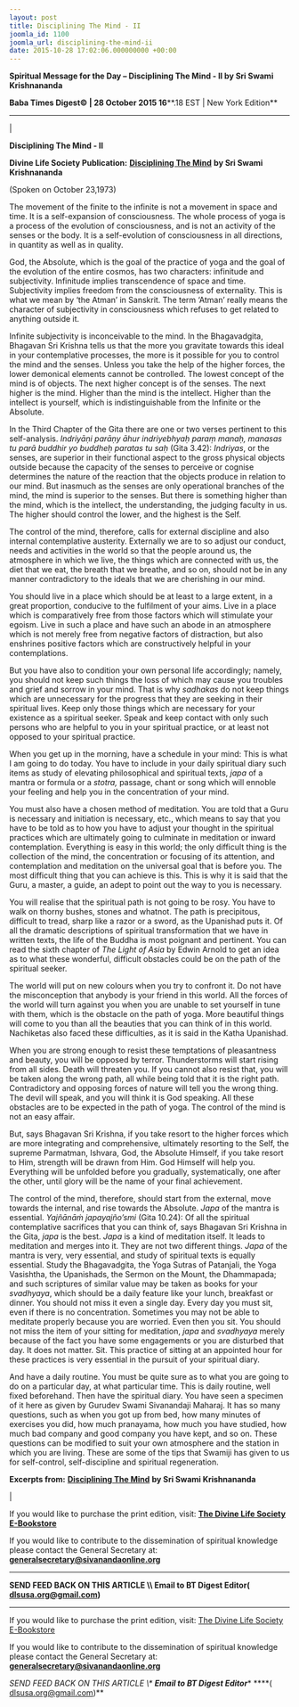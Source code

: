 ```yaml
---
layout: post
title: Disciplining The Mind - II
joomla_id: 1100
joomla_url: disciplining-the-mind-ii
date: 2015-10-28 17:02:06.000000000 +00:00
---
```

  

















































**Spiritual Message for the Day – Disciplining The Mind - II by Sri Swami Krishnananda**

 **Baba Times Digest© | 28 October 2015 16****.18 EST | New York Edition**

* * *

| 

**Disciplining The Mind - II**

**Divine Life Society Publication:** [**Disciplining The Mind**](http://www.swami-krishnananda.org/disc/disc_286.html) **by Sri Swami Krishnananda**

(Spoken on October 23,1973)

The movement of the finite to the infinite is not a movement in space and time. It is a self-expansion of consciousness. The whole process of yoga is a process of the evolution of consciousness, and is not an activity of the senses or the body. It is a self-evolution of consciousness in all directions, in quantity as well as in quality.

God, the Absolute, which is the goal of the practice of yoga and the goal of the evolution of the entire cosmos, has two characters: infinitude and subjectivity. Infinitude implies transcendence of space and time. Subjectivity implies freedom from the consciousness of externality. This is what we mean by ‘the Atman’ in Sanskrit. The term ‘Atman’ really means the character of subjectivity in consciousness which refuses to get related to anything outside it.

Infinite subjectivity is inconceivable to the mind. In the Bhagavadgita, Bhagavan Sri Krishna tells us that the more you gravitate towards this ideal in your contemplative processes, the more is it possible for you to control the mind and the senses. Unless you take the help of the higher forces, the lower demonical elements cannot be controlled. The lowest concept of the mind is of objects. The next higher concept is of the senses. The next higher is the mind. Higher than the mind is the intellect. Higher than the intellect is yourself, which is indistinguishable from the Infinite or the Absolute.

In the Third Chapter of the Gita there are one or two verses pertinent to this self-analysis. _Indriyāṇi parāṇy āhur indriyebhyaḥ paraṃ manaḥ, manasas tu parā buddhir yo buddheḥ paratas tu saḥ_ (Gita 3.42): _Indriyas_, or the senses, are superior in their functional aspect to the gross physical objects outside because the capacity of the senses to perceive or cognise determines the nature of the reaction that the objects produce in relation to our mind. But inasmuch as the senses are only operational branches of the mind, the mind is superior to the senses. But there is something higher than the mind, which is the intellect, the understanding, the judging faculty in us. The higher should control the lower, and the highest is the Self.

The control of the mind, therefore, calls for external discipline and also internal contemplative austerity. Externally we are to so adjust our conduct, needs and activities in the world so that the people around us, the atmosphere in which we live, the things which are connected with us, the diet that we eat, the breath that we breathe, and so on, should not be in any manner contradictory to the ideals that we are cherishing in our mind.

You should live in a place which should be at least to a large extent, in a great proportion, conducive to the fulfilment of your aims. Live in a place which is comparatively free from those factors which will stimulate your egoism. Live in such a place and have such an abode in an atmosphere which is not merely free from negative factors of distraction, but also enshrines positive factors which are constructively helpful in your contemplations.

But you have also to condition your own personal life accordingly; namely, you should not keep such things the loss of which may cause you troubles and grief and sorrow in your mind. That is why _sadhakas_ do not keep things which are unnecessary for the progress that they are seeking in their spiritual lives. Keep only those things which are necessary for your existence as a spiritual seeker. Speak and keep contact with only such persons who are helpful to you in your spiritual practice, or at least not opposed to your spiritual practice.

When you get up in the morning, have a schedule in your mind: This is what I am going to do today. You have to include in your daily spiritual diary such items as study of elevating philosophical and spiritual texts, _japa_ of a mantra or formula or a _stotra,_ passage, chant or song which will ennoble your feeling and help you in the concentration of your mind.

You must also have a chosen method of meditation. You are told that a Guru is necessary and initiation is necessary, etc., which means to say that you have to be told as to how you have to adjust your thought in the spiritual practices which are ultimately going to culminate in meditation or inward contemplation. Everything is easy in this world; the only difficult thing is the collection of the mind, the concentration or focusing of its attention, and contemplation and meditation on the universal goal that is before you. The most difficult thing that you can achieve is this. This is why it is said that the Guru, a master, a guide, an adept to point out the way to you is necessary.

You will realise that the spiritual path is not going to be rosy. You have to walk on thorny bushes, stones and whatnot. The path is precipitous, difficult to tread, sharp like a razor or a sword, as the Upanishad puts it. Of all the dramatic descriptions of spiritual transformation that we have in written texts, the life of the Buddha is most poignant and pertinent. You can read the sixth chapter of _The Light of Asia_ by Edwin Arnold to get an idea as to what these wonderful, difficult obstacles could be on the path of the spiritual seeker.

The world will put on new colours when you try to confront it. Do not have the misconception that anybody is your friend in this world. All the forces of the world will turn against you when you are unable to set yourself in tune with them, which is the obstacle on the path of yoga. More beautiful things will come to you than all the beauties that you can think of in this world. Nachiketas also faced these difficulties, as it is said in the Katha Upanishad.

When you are strong enough to resist these temptations of pleasantness and beauty, you will be opposed by terror. Thunderstorms will start rising from all sides. Death will threaten you. If you cannot also resist that, you will be taken along the wrong path, all while being told that it is the right path. Contradictory and opposing forces of nature will tell you the wrong thing. The devil will speak, and you will think it is God speaking. All these obstacles are to be expected in the path of yoga. The control of the mind is not an easy affair.

But, says Bhagavan Sri Krishna, if you take resort to the higher forces which are more integrating and comprehensive, ultimately resorting to the Self, the supreme Parmatman, Ishvara, God, the Absolute Himself, if you take resort to Him, strength will be drawn from Him. God Himself will help you. Everything will be unfolded before you gradually, systematically, one after the other, until glory will be the name of your final achievement.

The control of the mind, therefore, should start from the external, move towards the internal, and rise towards the Absolute. _Japa_ of the mantra is essential. _Yajñānāṁ japayajño’smi_ (Gita 10.24): Of all the spiritual contemplative sacrifices that you can think of, says Bhagavan Sri Krishna in the Gita, _japa_ is the best. _Japa_ is a kind of meditation itself. It leads to meditation and merges into it. They are not two different things. _Japa_ of the mantra is very, very essential, and study of spiritual texts is equally essential. Study the Bhagavadgita, the Yoga Sutras of Patanjali, the Yoga Vasishtha, the Upanishads, the Sermon on the Mount, the Dhammapada; and such scriptures of similar value may be taken as books for your _svadhyaya_, which should be a daily feature like your lunch, breakfast or dinner. You should not miss it even a single day. Every day you must sit, even if there is no concentration. Sometimes you may not be able to meditate properly because you are worried. Even then you sit. You should not miss the item of your sitting for meditation, _japa_ and _svadhyaya_ merely because of the fact you have some engagements or you are disturbed that day. It does not matter. Sit. This practice of sitting at an appointed hour for these practices is very essential in the pursuit of your spiritual diary.

And have a daily routine. You must be quite sure as to what you are going to do on a particular day, at what particular time. This is daily routine, well fixed beforehand. Then have the spiritual diary. You have seen a specimen of it here as given by Gurudev Swami Sivanandaji Maharaj. It has so many questions, such as when you got up from bed, how many minutes of exercises you did, how much pranayama, how much you have studied, how much bad company and good company you have kept, and so on. These questions can be modified to suit your own atmosphere and the station in which you are living. These are some of the tips that Swamiji has given to us for self-control, self-discipline and spiritual regeneration.



**Excerpts from:** [**Disciplining The Mind**](http://www.swami-krishnananda.org/disc/disc_286.html) **by Sri Swami Krishnananda**

 |



If you would like to purchase the print edition, visit: **[The Divine Life Society E-Bookstore](http://www.dlshq.org/download/download.htm)**

If you would like to contribute to the dissemination of spiritual knowledge please contact the General Secretary at: [](mailto:%20%3Cscript%20type=%27text/javascript%27%3E%20%3C%21--%20var%20prefix%20=%20%27ma%27%20+%20%27il%27%20+%20%27to%27;%20var%20path%20=%20%27hr%27%20+%20%27ef%27%20+%20%27=%27;%20var%20addy57016%20=%20%27generalsecretary%27%20+%20%27@%27;%20addy57016%20=%20addy57016%20+%20%27sivanandaonline%27%20+%20%27.%27%20+%20%27org%27;%20document.write%28%27%3Ca%20%27%20+%20path%20+%20%27%5C%27%27%20+%20prefix%20+%20%27:%27%20+%20addy57016%20+%20%27%5C%27%3E%27%29;%20document.write%28addy57016%29;%20document.write%28%27%3C%5C/a%3E%27%29;%20//--%3E%5Cn%20%3C/script%3E%3Cscript%20type=%27text/javascript%27%3E%20%3C%21--%20document.write%28%27%3Cspan%20style=%5C%27display:%20none;%5C%27%3E%27%29;%20//--%3E%20%3C/script%3EThis%20email%20address%20is%20being%20protected%20from%20spambots.%20You%20need%20JavaScript%20enabled%20to%20view%20it.%20%3Cscript%20type=%27text/javascript%27%3E%20%3C%21--%20document.write%28%27%3C/%27%29;%20document.write%28%27span%3E%27%29;%20//--%3E%20%3C/script%3E?subject=Contribution%20to%20Dissemination%20of%20Spiritual%20Knowledge) **generalsecretary@sivanandaonline.org**

****

**SEND FEED BACK ON THIS ARTICLE \\\ Email to BT Digest Editor[](mailto:%20%3Cscript%20type=%27text/javascript%27%3E%20%3C%21--%20var%20prefix%20=%20%27ma%27%20+%20%27il%27%20+%20%27to%27;%20var%20path%20=%20%27hr%27%20+%20%27ef%27%20+%20%27=%27;%20var%20addy72654%20=%20%27dlsusa.org%27%20+%20%27@%27;%20addy72654%20=%20addy72654%20+%20%27gmail%27%20+%20%27.%27%20+%20%27com%27;%20document.write%28%27%3Ca%20%27%20+%20path%20+%20%27%5C%27%27%20+%20prefix%20+%20%27:%27%20+%20addy72654%20+%20%27%5C%27%3E%27%29;%20document.write%28addy72654%29;%20document.write%28%27%3C%5C/a%3E%27%29;%20//--%3E%5Cn%20%3C/script%3E%3Cscript%20type=%27text/javascript%27%3E%20%3C%21--%20document.write%28%27%3Cspan%20style=%5C%27display:%20none;%5C%27%3E%27%29;%20//--%3E%20%3C/script%3EThis%20email%20address%20is%20being%20protected%20from%20spambots.%20You%20need%20JavaScript%20enabled%20to%20view%20it.%20%3Cscript%20type=%27text/javascript%27%3E%20%3C%21--%20document.write%28%27%3C/%27%29;%20document.write%28%27span%3E%27%29;%20//--%3E%20%3C/script%3E?subject=DLS%20Posts)( [dlsusa.org@gmail.com](mailto:dlsusa.org@gmail.com))**



* * *



  

If you would like to purchase the print edition, visit: [The Divine Life Society E-Bookstore](http://www.dlshq.org/download/download.htm)

If you would like to contribute to the dissemination of spiritual knowledge please contact the General Secretary at: **[generalsecretary@sivanandaonline.org](mailto:generalsecretary@sivanandaonline.org)**

**SEND FEED BACK ON THIS ARTICLE \\\**  **Email to BT Digest Editor**** [](mailto:%20%3Cscript%20type=%27text/javascript%27%3E%20%3C%21--%20var%20prefix%20=%20%27ma%27%20+%20%27il%27%20+%20%27to%27;%20var%20path%20=%20%27hr%27%20+%20%27ef%27%20+%20%27=%27;%20var%20addy72654%20=%20%27dlsusa.org%27%20+%20%27@%27;%20addy72654%20=%20addy72654%20+%20%27gmail%27%20+%20%27.%27%20+%20%27com%27;%20document.write%28%27%3Ca%20%27%20+%20path%20+%20%27%5C%27%27%20+%20prefix%20+%20%27:%27%20+%20addy72654%20+%20%27%5C%27%3E%27%29;%20document.write%28addy72654%29;%20document.write%28%27%3C%5C/a%3E%27%29;%20//--%3E%5Cn%20%3C/script%3E%3Cscript%20type=%27text/javascript%27%3E%20%3C%21--%20document.write%28%27%3Cspan%20style=%5C%27display:%20none;%5C%27%3E%27%29;%20//--%3E%20%3C/script%3EThis%20email%20address%20is%20being%20protected%20from%20spambots.%20You%20need%20JavaScript%20enabled%20to%20view%20it.%20%3Cscript%20type=%27text/javascript%27%3E%20%3C%21--%20document.write%28%27%3C/%27%29;%20document.write%28%27span%3E%27%29;%20//--%3E%20%3C/script%3E?subject=DLS%20Posts)****( [dlsusa.org@gmail.com](mailto:dlsusa.org@gmail.com))**  
